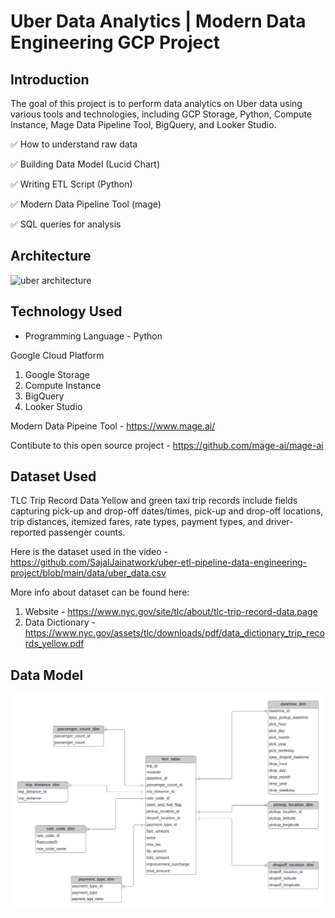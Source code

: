 # Uber Data Analytics | Modern Data Engineering GCP Project

## Introduction

The goal of this project is to perform data analytics on Uber data using various tools and technologies, including GCP Storage, Python, Compute Instance, Mage Data Pipeline Tool, BigQuery, and Looker Studio.

✅ How to understand raw data

✅ Building Data Model (Lucid Chart)

✅ Writing ETL Script (Python)

✅ Modern Data Pipeline Tool (mage)

✅ SQL queries for analysis

## Architecture 
![uber architecture](https://github.com/SajalJainatwork/uber-etl-pipeline-data-engineering-project/assets/106689439/4e7af070-b278-4744-923c-d3ab7785e47e)

## Technology Used
- Programming Language - Python

Google Cloud Platform
1. Google Storage
2. Compute Instance 
3. BigQuery
4. Looker Studio

Modern Data Pipeine Tool - https://www.mage.ai/

Contibute to this open source project - https://github.com/mage-ai/mage-ai


## Dataset Used
TLC Trip Record Data
Yellow and green taxi trip records include fields capturing pick-up and drop-off dates/times, pick-up and drop-off locations, trip distances, itemized fares, rate types, payment types, and driver-reported passenger counts. 

Here is the dataset used in the video - https://github.com/SajalJainatwork/uber-etl-pipeline-data-engineering-project/blob/main/data/uber_data.csv

More info about dataset can be found here:
1. Website - https://www.nyc.gov/site/tlc/about/tlc-trip-record-data.page
2. Data Dictionary - https://www.nyc.gov/assets/tlc/downloads/pdf/data_dictionary_trip_records_yellow.pdf

## Data Model
<img src="data_model.jpeg">


